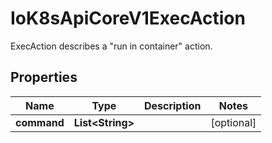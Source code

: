 

# IoK8sApiCoreV1ExecAction

ExecAction describes a \"run in container\" action.
## Properties

Name | Type | Description | Notes
------------ | ------------- | ------------- | -------------
**command** | **List&lt;String&gt;** |  |  [optional]



